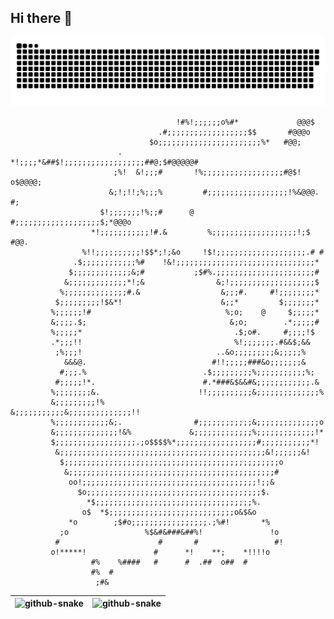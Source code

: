## Hi there 👋

<picture>
  <source media="(prefers-color-scheme: dark)" srcset="https://raw.githubusercontent.com/ChaosJape/ChaosJape/output/github-contribution-grid-snake-dark.svg" />
  <source media="(prefers-color-scheme: light)" srcset="https://raw.githubusercontent.com/ChaosJape/ChaosJape/output/github-contribution-grid-snake.svg" />
  <img alt="github-snake" src="https://raw.githubusercontent.com/ChaosJape/ChaosJape/output/github-contribution-grid-snake.svg" />
</picture>

```text
                                     !#%!;;;;;;o%#*             @@@$      
                                 .#;;;;;;;;;;;;;;;;;;$$       #@@@o       
                               $o;;;;;;;;;;;;;;;;;;;;;;;%*   #@@;         
                        .    *!;;;;*&##$!;;;;;;;;;;;;;;;;;;##@;$#@@@@@#   
                       ;%!  &!;;;#       !%;;;;;;;;;;;;;;;;;;#@$! o$@@@@; 
                      &;!;!!;%;;;%         #;;;;;;;;;;;;;;;;;;!%&@@@.  #; 
                    $!;;;;;;;!%;;#      @   #;;;;;;;;;;;;;;;;;;;$;*@@@o   
                  *!;;;;;;;;;;;!#.&         %;;;;;;;;;;;;;;;;;;;!;$ #@@.  
                %!!;;;;;;;;;;!$$*;!;&o     !$!;;;;;;;;;;;;;;;;;;;;.# #    
              .$;;;;;;;;;;;;%#    !&!;;;;;;;;;;;;;;;;;;;;;;;;;;;;;;;*     
             $;;;;;;;;;;;;;&;#           ;$#%.;;;;;;;;;;;;;;;;;;;;;;#     
            &;;;;;;;;;;;;;*!;&                &;!;;;;;;;;;;;;;;;;;;;$     
           %;;;;;;;;;;;;;;#.&                  &;;;#.     #!;;;;;;;;*     
          $;;;;;;;;;!$&*!                      &;;*         $;;;;;;;*     
         %;;;;;;!#                              %;o;    @     $;;;;;*     
         &;;;;.$;                                &;o;        .*;;;;;#     
         %;;;;;*                                  .$;o#.     #;;;;!$      
         .*;;;!!                                  %!;;;;;;;.#&&$;&&       
          ;%;;;!                              ..&o;;;;;;;;;&;;;;;%        
            &&&@.                            #!!;;;;;###&o;;;;;;;&        
           #;;;.%                          .$;;;;;;;;;%;;;;;;;;;;;%;      
          #;;;;;!*.                        #.*###&$&&#&;;;;;;;;;;;;.&     
         %;;;;;;;;&.                      !!;;;;;;;;;;&;;;;;;;;;;;;;;%    
         &;;;;;;;;;!%                     &;;;;;;;;;;;&;;;;;;;;;;;;;;!!   
         %;;;;;;;;;;;;&;.                #;;;;;;;;;;;;&;;;;;;;;;;;;;;o    
         &;;;;;;;;;;;;;;!&%             &;;;;;;;;;;;;;%;;;;;;;;;;;;;!*    
         $;;;;;;;;;;;;;;;;;;.;o$$$$%*;;;;;;;;;;;;;;;;;;#;;;;;;;;;;;*!     
          &;;;;;;;;;;;;;;;;;;;;;;;;;;;;;;;;;;;;;;;;;;;;;;&!;;;;;;&!       
           $;;;;;;;;;;;;;;;;;;;;;;;;;;;;;;;;;;;;;;;;;;;;;;;;o             
            &;;;;;;;;;;;;;;;;;;;;;;;;;;;;;;;;;;;;;;;;;;;;;;#              
             oo!;;;;;;;;;;;;;;;;;;;;;;;;;;;;;;;;;;;;;;;!;;&               
               $o;;;;;;;;;;;;;;;;;;;;;;;;;;;;;;;;;;;;;;;$.                
                 *$;;;;;;;;;;;;;;;;;;;;;;;;;;;;;;;;;;;%.                  
                o$  *$;;;;;;;;;;;;;;;;;;;;;;;;;;;;o&$&o                   
             *o        ;$#o;;;;;;;;;;;;;;;;;.;%#!       *%                
           ;o                 %$&#&###&##%!               !o              
          #                      #       #                 #!             
         o!*****!               #      *!    **;    *!!!!o               
                  #%    %####   #      #  .##  o##  #                    
                  #%  #                                                  
                   ;#&                                                   
```

| <picture><source media="(prefers-color-scheme: dark)" srcset="https://github-readme-stats.vercel.app/api?username=ChaosJape&layout=compact&theme=transparent&hide_border=true" /><source media="(prefers-color-scheme: light)" srcset="https://github-readme-stats.vercel.app/api?username=ChaosJape&layout=compact&theme=default&hide_border=true" /><img alt="github-snake" src="https://github-readme-stats.vercel.app/api?username=ChaosJape&layout=compact&theme=default&hide_border=true" /></picture> | <picture><source media="(prefers-color-scheme: dark)" srcset="https://github-readme-stats.vercel.app/api/top-langs/?username=ChaosJape&layout=compact&theme=transparent&hide_border=true" /><source media="(prefers-color-scheme: light)" srcset="https://github-readme-stats.vercel.app/api/top-langs/?username=ChaosJape&layout=compact&theme=default&hide_border=true" /><img alt="github-snake" src="https://github-readme-stats.vercel.app/api/top-langs/?username=ChaosJape&layout=compact&theme=default&hide_border=true" /></picture> |
| ------------- | ------------- |


<!--
**ChaosJape/ChaosJape** is a ✨ _special_ ✨ repository because its `README.md` (this file) appears on your GitHub profile.

Here are some ideas to get you started:

- 🔭 I’m currently working on ...
- 🌱 I’m currently learning ...
- 👯 I’m looking to collaborate on ...
- 🤔 I’m looking for help with ...
- 💬 Ask me about ...
- 📫 How to reach me: ...
- 😄 Pronouns: ...
- ⚡ Fun fact: ...
-->
